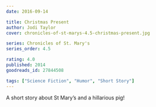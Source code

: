 ```yaml
---
date: 2016-09-14

title: Christmas Present
author: Jodi Taylor
cover: chronicles-of-st-marys-4.5-christmas-present.jpg

series: Chronicles of St. Mary's
series_order: 4.5

rating: 4.0
published: 2014
goodreads_id: 27844508

tags: ["Science Fiction", "Humor", "Short Story"]
---
```


A short story about St Mary’s and a hillarious pig!
